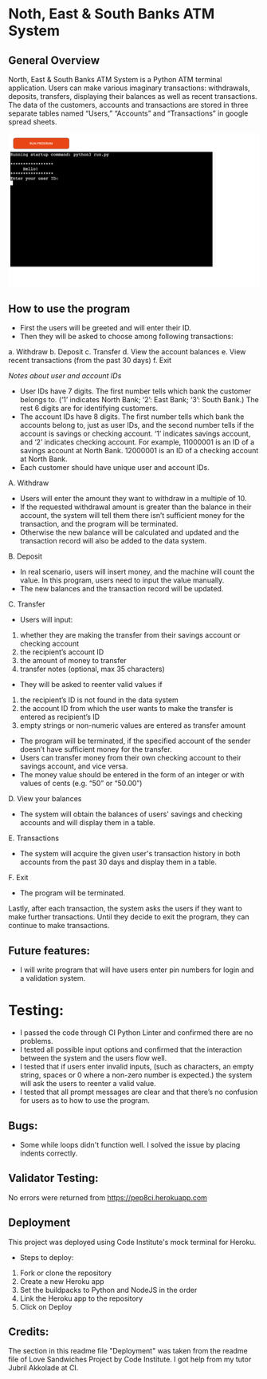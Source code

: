 # Noth, East & South Banks ATM System

## General Overview
North, East & South Banks ATM System is a Python ATM terminal application.  Users can make various imaginary transactions: withdrawals, deposits, transfers, displaying their balances as well as recent transactions.  The data of the customers, accounts and transactions are stored in three separate tables named “Users,” “Accounts” and “Transactions” in google spread sheets. 

![image](atm.jpg)

## How to use the program
- First the users will be greeted and will enter their ID.  
- Then they will be asked to choose among following transactions:

a.  Withdraw
b.  Deposit
c.  Transfer
d.  View the account balances
e.  View recent transactions (from the past 30 days)
f.  Exit

*Notes about user and account IDs*
- User IDs have 7 digits.  The first number tells which bank the customer belongs to.  (‘1’ indicates North Bank; ‘2’: East Bank; ‘3’: South Bank.)  The rest 6 digits are for identifying customers.  
- The account IDs have 8 digits.  The first number tells which bank the accounts belong to, just as user IDs, and the second number tells if the account is savings or checking account.  ‘1’ indicates savings account, and ‘2’ indicates checking account.  For example, 11000001 is an ID of a savings account at North Bank.  12000001 is an ID of a checking account at North Bank.
- Each customer should have unique user and account IDs.  

A. Withdraw
- Users will enter the amount they want to withdraw in a multiple of 10.
- If the requested withdrawal amount is greater than the balance in their account, the system will tell them there isn’t sufficient money for the transaction, and the program will be terminated.  
- Otherwise the new balance will be calculated and updated and the transaction record will also be added to the data system.  

B. Deposit
- In real scenario, users will insert money, and the machine will count the value.  In this program, users need to input the value manually. 
- The new balances and the transaction record will be updated.

C. Transfer
- Users will input:
1. whether they are making the transfer from their savings account or checking account
2. the recipient’s account ID 
3. the amount of money to transfer 
4. transfer notes (optional, max 35 characters)

- They will be asked to reenter valid values if 
1. the recipient’s ID is not found in the data system
2. the account ID from which the user wants to make the transfer is entered as recipient’s ID
3. empty strings or non-numeric values are entered as transfer amount

- The program will be terminated, if the specified account of the sender doesn’t have sufficient money for the transfer.
- Users can transfer money from their own checking account to their savings account, and vice versa.  
- The money value should be entered in the form of an integer or with values of cents (e.g. “50” or “50.00”)

D. View your balances
- The system will obtain the balances of users' savings and checking accounts and will display them in a table.  

E. Transactions
- The system will acquire the given user's transaction history in both accounts from the past 30 days and display them in a table.

F. Exit
- The program will be terminated.  

Lastly, after each transaction, the system asks the users if they want to make further transactions.  Until they decide to exit the program, they can continue to make transactions.

## Future features:
- I will write program that will have users enter pin numbers for login and a validation system.

# Testing:
- I passed the code through CI Python Linter and confirmed there are no problems.
- I tested all possible input options and confirmed that the interaction between the system and the users flow well.
- I tested that if users enter invalid inputs, (such as characters, an empty string, spaces or 0 where a non-zero number is expected.) the system will ask the users to reenter a valid value.  
- I tested that all prompt messages are clear and that there’s no confusion for users as to how to use the program.  

## Bugs:
- Some while loops didn't function well.  I solved the issue by placing indents correctly.

## Validator Testing: 
No errors were returned from https://pep8ci.herokuapp.com

## Deployment
This project was deployed using Code Institute's mock terminal for Heroku.
- Steps to deploy:
1. Fork or clone the repository
2. Create a new Heroku app
3. Set the buildpacks to Python and NodeJS in the order
4. Link the Heroku app to the repository
5. Click on Deploy

## Credits:
The section in this readme file "Deployment" was taken from the readme file of Love Sandwiches Project by Code Institute.
I got help from my tutor Jubril Akkolade at CI.
